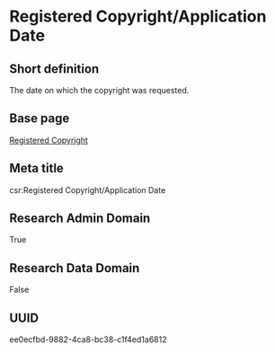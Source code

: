 # Registered Copyright/Application Date
## Short definition
The date on which the copyright was requested.
## Base page
[Registered Copyright](https://github.com/EuroCRIS/CASRAI-Dictionairies/blob/main/Objects/Registered%20Copyright.md)
## Meta title
csr:Registered Copyright/Application Date
## Research Admin Domain
True
## Research Data Domain
False
## UUID
ee0ecfbd-9882-4ca8-bc38-c1f4ed1a6812
